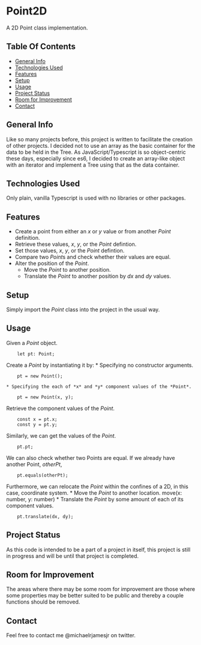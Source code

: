 # Point2D
A 2D Point class implementation.
## Table Of Contents
* [General Info](#general-info)
* [Technologies Used](#technologies-used)
* [Features](#features)
* [Setup](#setup)
* [Usage](#usage)
* [Project Status](#project-status)
* [Room for Improvement](#room-for-improvement)
* [Contact](#contact)

## General Info
Like so many projects before, this project is written to facilitate the creation of other projects. I decided not to use an array as the basic container for the data to be held in the Tree. As JavaScript/Typescript is so object-centric these days, especially since es6, I decided to create an array-like object with an iterator and implement a Tree using that as the data container.

## Technologies Used
Only plain, vanilla Typescript is used with no libraries or other packages.

## Features
* Create a point from either an *x* or *y* value or from another *Point* definition.
* Retrieve these values, *x*, *y*, or the *Point* defintion.
* Set those values, *x*, *y*, or the *Point* defintion.
* Compare two *Point*s and check whether their values are equal.
* Alter the position of the *Point*.
    * Move the *Point* to another position.
    * Translate the *Point* to another position by *dx* and *dy* values.

## Setup
Simply import the *Point* class into the project in the usual way.

## Usage
Given a *Point* object.
```
    let pt: Point;
```
Create a *Point* by instantiating it by:
    * Specifying no constructor arguments.
```
    pt = new Point();
```
    * Specifying the each of *x* and *y* component values of the *Point*.
```
    pt = new Point(x, y);
```
Retrieve the component values of the *Point*.
```
    const x = pt.x;
    const y = pt.y;
```
Similarly, we can get the values of the *Point*.
```
    pt.pt;
```
We can also check whether two Points are equal. If we already have another Point, *otherPt*,
```
    pt.equals(otherPt);
```
Furthermore, we can relocate the *Point* within the confines of a 2D, in this case, coordinate system.
    * Move the *Point* to another location.
    move(x: number, y: number)
    * Translate the *Point* by some amount of each of its component values.
```
    pt.translate(dx, dy);
```

## Project Status
As this code is intended to be a part of a project in itself, this project is still in progress and will be until that project is completed. 
 
## Room for Improvement
The areas where there may be some room for improvement are those where some properties may be better suited to be public and thereby a couple functions should be removed.
 
## Contact
Feel free to contact me @michaelrjamesjr on twitter. 
